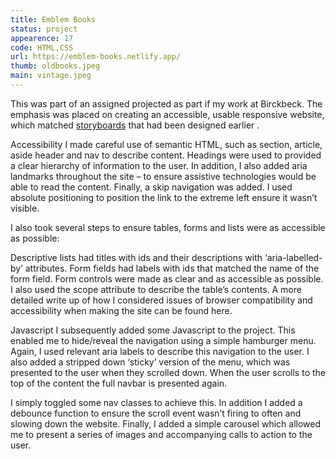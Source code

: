 ```yaml
---
title: Emblem Books
status: project
appearence: 17
code: HTML,CSS
url: https://emblem-books.netlify.app/
thumb: oldbooks.jpeg
main: vintage.jpeg
---
```


This was part of an assigned projected as part if my work at Birckbeck. The emphasis was placed on creating an accessible, usable responsive website, which matched [storyboards](https://drive.google.com/file/d/1rnq6YsqdPlnj6LI4yHY6AIF4KNvhbihP/view) that had been designed earlier .

Accessibility
I made careful use of semantic HTML, such as section, article, aside header and nav to describe content. Headings were used to provided a clear hierarchy of information to the user. In addition, I also added aria landmarks throughout the site – to ensure assistive technologies would be able to read the content. Finally, a skip navigation was added. I used absolute positioning to position the link to the extreme left ensure it wasn’t visible.

I also took several steps to ensure tables, forms and lists were as accessible as possible:

Descriptive lists had titles with ids and their descriptions with ‘aria-labelled-by’ attributes.
Form fields had labels with ids that matched the name of the form field.
Form controls were made as clear and as accessible as possible.
I also used the scope attribute to describe the table’s contents.
A more detailed write up of how I considered issues of browser compatibility and accessibility when making the site can be found here.

Javascript
I subsequently added some Javascript to the project. This enabled me to hide/reveal the navigation using a simple hamburger menu. Again, I used relevant aria labels to describe this navigation to the user. I also added a stripped down ‘sticky’ version of the menu, which was presented to the user when they scrolled down. When the user scrolls to the top of the content the full navbar is presented again.

I simply toggled some nav classes to achieve this. In addition I added a debounce function to ensure the scroll event wasn’t firing to often and slowing down the website. Finally, I added a simple carousel which allowed me to present a series of images and accompanying calls to action to the user.
